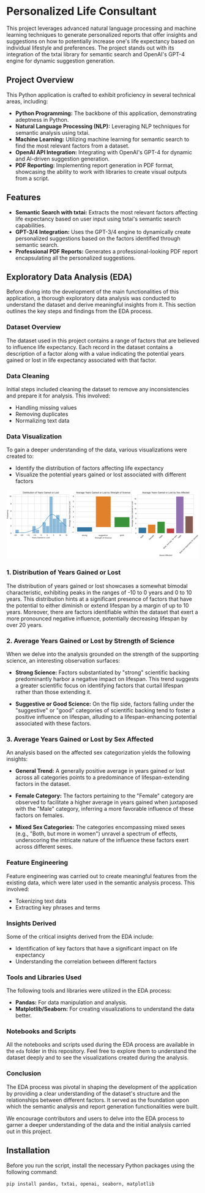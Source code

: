 # Personalized Life Consultant

This project leverages advanced natural language processing and machine learning techniques to generate personalized reports that offer insights and suggestions on how to potentially increase one's life expectancy based on individual lifestyle and preferences. The project stands out with its integration of the txtai library for semantic search and OpenAI's GPT-4 engine for dynamic suggestion generation.

## Project Overview

This Python application is crafted to exhibit proficiency in several technical areas, including:

- **Python Programming:** The backbone of this application, demonstrating adeptness in Python.
- **Natural Language Processing (NLP):** Leveraging NLP techniques for semantic analysis using txtai.
- **Machine Learning:** Utilizing machine learning for semantic search to find the most relevant factors from a dataset.
- **OpenAI API Integration:** Integrating with OpenAI's GPT-4 for dynamic and AI-driven suggestion generation.
- **PDF Reporting:** Implementing report generation in PDF format, showcasing the ability to work with libraries to create visual outputs from a script.

## Features

- **Semantic Search with txtai:** Extracts the most relevant factors affecting life expectancy based on user input using txtai's semantic search capabilities.
- **GPT-3/4 Integration:** Uses the GPT-3/4 engine to dynamically create personalized suggestions based on the factors identified through semantic search.
- **Professional PDF Reports:** Generates a professional-looking PDF report encapsulating all the personalized suggestions.

## Exploratory Data Analysis (EDA)

Before diving into the development of the main functionalities of this application, a thorough exploratory data analysis was conducted to understand the dataset and derive meaningful insights from it. This section outlines the key steps and findings from the EDA process.

### Dataset Overview

The dataset used in this project contains a range of factors that are believed to influence life expectancy. Each record in the dataset contains a description of a factor along with a value indicating the potential years gained or lost in life expectancy associated with that factor.

### Data Cleaning

Initial steps included cleaning the dataset to remove any inconsistencies and prepare it for analysis. This involved:
- Handling missing values
- Removing duplicates
- Normalizing text data 

### Data Visualization

To gain a deeper understanding of the data, various visualizations were created to:
- Identify the distribution of factors affecting life expectancy
- Visualize the potential years gained or lost associated with different factors

![Screenshot](EDA_Semantic_Therapist.png)

### 1. Distribution of Years Gained or Lost

The distribution of years gained or lost showcases a somewhat bimodal characteristic, exhibiting peaks in the ranges of -10 to 0 years and 0 to 10 years. This distribution hints at a significant presence of factors that have the potential to either diminish or extend lifespan by a margin of up to 10 years. Moreover, there are factors identifiable within the dataset that exert a more pronounced negative influence, potentially decreasing lifespan by over 20 years.

### 2. Average Years Gained or Lost by Strength of Science

When we delve into the analysis grounded on the strength of the supporting science, an interesting observation surfaces:

- **Strong Science:** Factors substantiated by "strong" scientific backing predominantly harbor a negative impact on lifespan. This trend suggests a greater scientific focus on identifying factors that curtail lifespan rather than those extending it.
  
- **Suggestive or Good Science:** On the flip side, factors falling under the "suggestive" or "good" categories of scientific backing tend to foster a positive influence on lifespan, alluding to a lifespan-enhancing potential associated with these factors.

### 3. Average Years Gained or Lost by Sex Affected

An analysis based on the affected sex categorization yields the following insights:

- **General Trend:** A generally positive average in years gained or lost across all categories points to a predominance of lifespan-extending factors in the dataset.
  
- **Female Category:** The factors pertaining to the "Female" category are observed to facilitate a higher average in years gained when juxtaposed with the "Male" category, inferring a more favorable influence of these factors on females.
   
- **Mixed Sex Categories:** The categories encompassing mixed sexes (e.g., "Both, but more in women") unravel a spectrum of effects, underscoring the intricate nature of the influence these factors exert across different sexes.


### Feature Engineering

Feature engineering was carried out to create meaningful features from the existing data, which were later used in the semantic analysis process. This involved:
- Tokenizing text data
- Extracting key phrases and terms

### Insights Derived

Some of the critical insights derived from the EDA include:
- Identification of key factors that have a significant impact on life expectancy
- Understanding the correlation between different factors

### Tools and Libraries Used

The following tools and libraries were utilized in the EDA process:
- **Pandas:** For data manipulation and analysis.
- **Matplotlib/Seaborn:** For creating visualizations to understand the data better.

### Notebooks and Scripts

All the notebooks and scripts used during the EDA process are available in the `eda` folder in this repository. Feel free to explore them to understand the dataset deeply and to see the visualizations created during the analysis.

### Conclusion

The EDA process was pivotal in shaping the development of the application by providing a clear understanding of the dataset's structure and the relationships between different factors. It served as the foundation upon which the semantic analysis and report generation functionalities were built.

We encourage contributors and users to delve into the EDA process to garner a deeper understanding of the data and the initial analysis carried out in this project.


## Installation

Before you run the script, install the necessary Python packages using the following command:

```sh
pip install pandas, txtai, openai, seaborn, matplotlib
